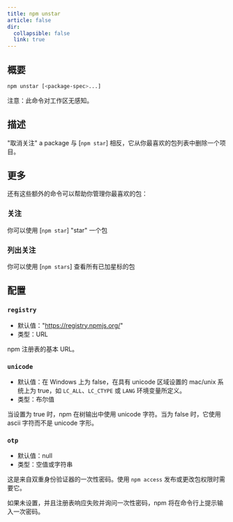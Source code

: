 ```yaml
---
title: npm unstar
article: false
dir:
  collapsible: false
  link: true
---
```


## 概要

```bash
npm unstar [<package-spec>...]
```

注意：此命令对工作区无感知。



## 描述

"取消关注" a package 与 [`npm star`] 相反，它从你最喜欢的包列表中删除一个项目。



## 更多

还有这些额外的命令可以帮助你管理你最喜欢的包：



### 关注

你可以使用 [`npm star`] "star" 一个包



### 列出关注

你可以使用 [`npm stars`] 查看所有已加星标的包



## 配置

### `registry`

- 默认值："https://registry.npmjs.org/"
- 类型：URL

npm 注册表的基本 URL。



### `unicode`

- 默认值：在 Windows 上为 false，在具有 unicode 区域设置的 mac/unix 系统上为 true，如 `LC_ALL`、`LC_CTYPE` 或 `LANG` 环境变量所定义。
- 类型：布尔值

当设置为 true 时，npm 在树输出中使用 unicode 字符。当为 false 时，它使用 ascii 字符而不是 unicode 字形。



### `otp`

- 默认值：null
- 类型：空值或字符串

这是来自双重身份验证器的一次性密码。使用 `npm access` 发布或更改包权限时需要它。

如果未设置，并且注册表响应失败并询问一次性密码，npm 将在命令行上提示输入一次密码。
